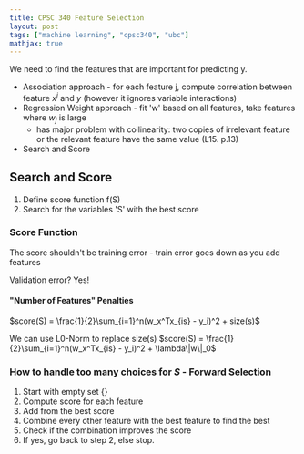 ```yaml
---
title: CPSC 340 Feature Selection
layout: post
tags: ["machine learning", "cpsc340", "ubc"]
mathjax: true
---
```


We need to find the features that are important for predicting y.

- Association approach - for each feature j, compute correlation between feature $x^j$ and $y$ (however it ignores variable interactions)
- Regression Weight approach - fit 'w' based on all features, take features where $w_j$ is large
  - has major problem with collinearity: two copies of irrelevant feature or the relevant feature have the same value (L15. p.13)
- Search and Score

## Search and Score
1. Define score function f(S)
2. Search for the variables 'S' with the best score

### Score Function

The score shouldn't be training error - train error goes down as you add features

Validation error? Yes!

#### "Number of Features" Penalties


$score(S) = \frac{1}{2}\sum_{i=1}^n(w_x^Tx_{is} - y_i)^2 + size(s)$

We can use L0-Norm to replace size(s)
$score(S) = \frac{1}{2}\sum_{i=1}^n(w_x^Tx_{is} - y_i)^2 + \lambda\|w\|_0$

### How to handle too many choices for $S$ - Forward Selection

1. Start with empty set {}
2. Compute score for each feature
3. Add from the best score
4. Combine every other feature with the best feature to find the best
5. Check if the combination improves the score
6. If yes, go back to step 2, else stop.

